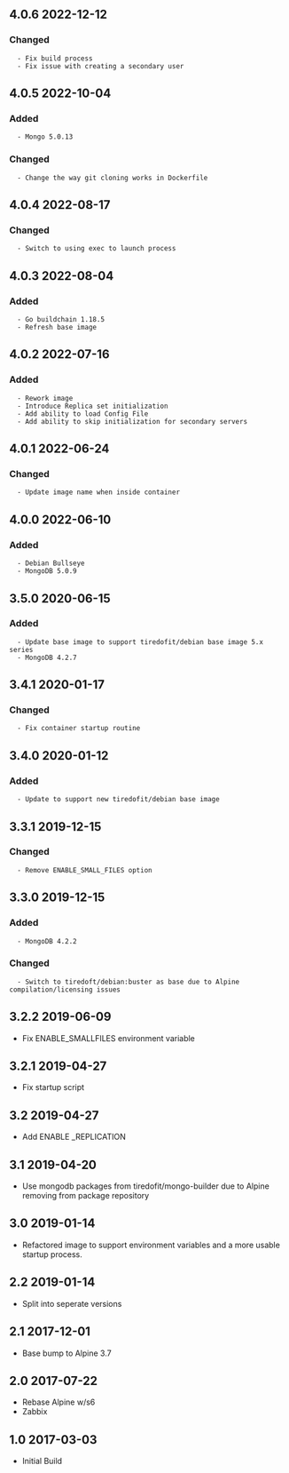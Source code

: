 ## 4.0.6 2022-12-12 <dave at tiredofit dot ca>

   ### Changed
      - Fix build process
      - Fix issue with creating a secondary user


## 4.0.5 2022-10-04 <dave at tiredofit dot ca>

   ### Added
      - Mongo 5.0.13

   ### Changed
      - Change the way git cloning works in Dockerfile


## 4.0.4 2022-08-17 <dave at tiredofit dot ca>

   ### Changed
      - Switch to using exec to launch process


## 4.0.3 2022-08-04 <dave at tiredofit dot ca>

   ### Added
      - Go buildchain 1.18.5
      - Refresh base image


## 4.0.2 2022-07-16 <dave at tiredofit dot ca>

   ### Added
      - Rework image
      - Introduce Replica set initialization
      - Add ability to load Config File
      - Add ability to skip initialization for secondary servers


## 4.0.1 2022-06-24 <dave at tiredofit dot ca>

   ### Changed
      - Update image name when inside container


## 4.0.0 2022-06-10 <dave at tiredofit dot ca>

   ### Added
      - Debian Bullseye
      - MongoDB 5.0.9


## 3.5.0 2020-06-15 <dave at tiredofit dot ca>

   ### Added
      - Update base image to support tiredofit/debian base image 5.x series
      - MongoDB 4.2.7


## 3.4.1 2020-01-17 <dave at tiredofit dot ca>

   ### Changed
      - Fix container startup routine


## 3.4.0 2020-01-12 <dave at tiredofit dot ca>

   ### Added
      - Update to support new tiredofit/debian base image


## 3.3.1 2019-12-15 <dave at tiredofit dot ca>

   ### Changed
      - Remove ENABLE_SMALL_FILES option


## 3.3.0 2019-12-15 <dave at tiredofit dot ca>

   ### Added
      - MongoDB 4.2.2

   ### Changed
      - Switch to tiredoft/debian:buster as base due to Alpine compilation/licensing issues


## 3.2.2 2019-06-09 <dave at tiredofit dot ca>

* Fix ENABLE_SMALLFILES environment variable

## 3.2.1 2019-04-27 <dave at tiredofit dot ca>

* Fix startup script

## 3.2 2019-04-27 <dave at tiredofit dot ca>

* Add ENABLE _REPLICATION

## 3.1 2019-04-20 <dave at tiredofit dot ca>

* Use mongodb packages from tiredofit/mongo-builder due to Alpine removing from package repository

## 3.0 2019-01-14 <dave at tiredofit dot ca>

* Refactored image to support environment variables and a more usable startup process.

## 2.2 2019-01-14 <dave at tiredofit dot ca>

* Split into seperate versions

## 2.1 2017-12-01 <dave at tiredofit dot ca>

* Base bump to Alpine 3.7

## 2.0 2017-07-22 <dave at tiredofit dot ca>

* Rebase Alpine w/s6
* Zabbix

## 1.0 2017-03-03 <dave at tiredofit dot ca>

* Initial Build
